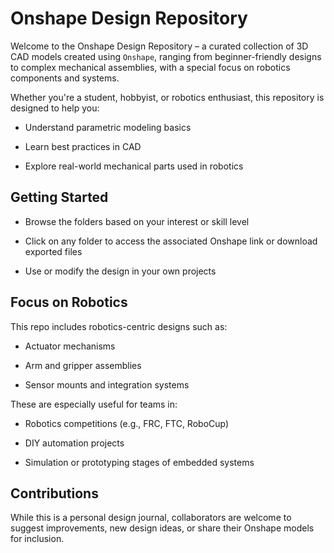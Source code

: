 # Onshape Design Repository

Welcome to the Onshape Design Repository – a curated collection of 3D CAD models created using `Onshape`, ranging from beginner-friendly designs to complex mechanical assemblies, with a special focus on robotics components and systems.

Whether you're a student, hobbyist, or robotics enthusiast, this repository is designed to help you:

- Understand parametric modeling basics

- Learn best practices in CAD

- Explore real-world mechanical parts used in robotics

## Getting Started

- Browse the folders based on your interest or skill level

- Click on any folder to access the associated Onshape link or download exported files

- Use or modify the design in your own projects

## Focus on Robotics

This repo includes robotics-centric designs such as:

- Actuator mechanisms

- Arm and gripper assemblies

- Sensor mounts and integration systems

These are especially useful for teams in:
 
- Robotics competitions (e.g., FRC, FTC, RoboCup)
 
- DIY automation projects

- Simulation or prototyping stages of embedded systems

## Contributions

While this is a personal design journal, collaborators are welcome to suggest improvements, new design ideas, or share their Onshape models for inclusion.
